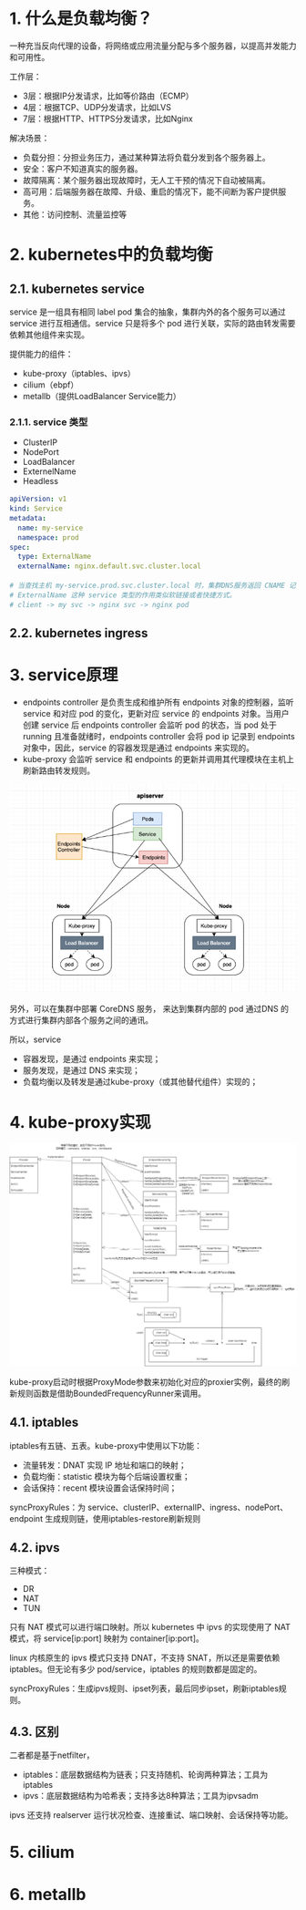 # 1. 什么是负载均衡？

一种充当反向代理的设备，将网络或应用流量分配与多个服务器，以提高并发能力和可用性。

工作层：

- 3层：根据IP分发请求，比如等价路由（ECMP）
- 4层：根据TCP、UDP分发请求，比如LVS
- 7层：根据HTTP、HTTPS分发请求，比如Nginx

解决场景：

- 负载分担：分担业务压力，通过某种算法将负载分发到各个服务器上。
- 安全：客户不知道真实的服务器。
- 故障隔离：某个服务器出现故障时，无人工干预的情况下自动被隔离。
- 高可用：后端服务器在故障、升级、重启的情况下，能不间断为客户提供服务。
- 其他：访问控制、流量监控等

# 2. kubernetes中的负载均衡

## 2.1. kubernetes service

service 是一组具有相同 label pod 集合的抽象，集群内外的各个服务可以通过 service 进行互相通信。service 只是将多个 pod 进行关联，实际的路由转发需要依赖其他组件来实现。

提供能力的组件：

- kube-proxy（iptables、ipvs）
- cilium（ebpf）
- metallb（提供LoadBalancer Service能力）


### 2.1.1. service 类型

- ClusterIP
- NodePort
- LoadBalancer
- ExternelName
- Headless

```yaml
apiVersion: v1
kind: Service
metadata:
  name: my-service
  namespace: prod
spec:
  type: ExternalName
  externalName: nginx.default.svc.cluster.local

# 当查找主机 my-service.prod.svc.cluster.local 时，集群DNS服务返回 CNAME 记录，其值为 nginx.default.svc.cluster.local
# ExternalName 这种 service 类型的作用类似软链接或者快捷方式。
# client -> my svc -> nginx svc -> nginx pod
```

## 2.2. kubernetes ingress

# 3. service原理

- endpoints controller 是负责生成和维护所有 endpoints 对象的控制器，监听 service 和对应 pod 的变化，更新对应 service 的 endpoints 对象。当用户创建 service 后 endpoints controller 会监听 pod 的状态，当 pod 处于 running 且准备就绪时，endpoints controller 会将 pod ip 记录到 endpoints 对象中，因此，service 的容器发现是通过 endpoints 来实现的。
- kube-proxy 会监听 service 和 endpoints 的更新并调用其代理模块在主机上刷新路由转发规则。

![工作原理](./_img/service工作原理.png)

另外，可以在集群中部署 CoreDNS 服务， 来达到集群内部的 pod 通过DNS 的方式进行集群内部各个服务之间的通讯。

所以，service

- 容器发现，是通过 endpoints 来实现；
- 服务发现，是通过 DNS 来实现；
- 负载均衡以及转发是通过kube-proxy（或其他替代组件）实现的；

# 4. kube-proxy实现

![kube-proxy实现](./_img/kube-proxy.png)

kube-proxy启动时根据ProxyMode参数来初始化对应的proxier实例，最终的刷新规则函数是借助BoundedFrequencyRunner来调用。

## 4.1. iptables

iptables有五链、五表。kube-proxy中使用以下功能：

- 流量转发：DNAT 实现 IP 地址和端口的映射；
- 负载均衡：statistic 模块为每个后端设置权重；
- 会话保持：recent 模块设置会话保持时间；

syncProxyRules：为 service、clusterIP、externalIP、ingress、nodePort、endpoint 生成规则链，使用iptables-restore刷新规则

## 4.2. ipvs

三种模式：
- DR
- NAT
- TUN

只有 NAT 模式可以进行端口映射。所以 kubernetes 中 ipvs 的实现使用了 NAT 模式，将 service[ip:port] 映射为 container[ip:port]。

linux 内核原生的 ipvs 模式只支持 DNAT，不支持 SNAT，所以还是需要依赖iptables。但无论有多少 pod/service，iptables 的规则数都是固定的。

syncProxyRules：生成ipvs规则、ipset列表，最后同步ipset，刷新iptables规则。

## 4.3. 区别

二者都是基于netfilter，

- iptables：底层数据结构为链表；只支持随机、轮询两种算法；工具为iptables
- ipvs：底层数据结构为哈希表；支持多达8种算法；工具为ipvsadm

 ipvs 还支持 realserver 运行状况检查、连接重试、端口映射、会话保持等功能。

# 5. cilium

# 6. metallb
